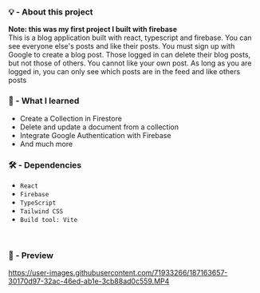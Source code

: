 ### 💡 - About this project
**Note: this was my first project I built with firebase** <br>
This is a blog application built with react, typescript and firebase. You can see everyone else's posts and like their posts. You must sign up with Google to create a blog post. Those logged in can delete their blog posts, but not those of others. You cannot like your own post. As long as you are logged in, you can only see which posts are in the feed and like others posts


### 🧠 - What I learned 

* Create a Collection in Firestore
* Delete and update a document from a collection 
* Integrate Google Authentication with Firebase
* And much more

### 🛠️ - Dependencies 

* `React`
* `Firebase`
* `TypeScript`
* `Tailwind CSS`
* `Build tool: Vite`

<br/>

### 🎥 - Preview




https://user-images.githubusercontent.com/71933266/187163657-30170d97-32ac-46ed-ab1e-3cb88ad0c559.MP4

